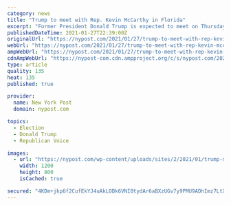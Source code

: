 ```yaml
---
category: news
title: "Trump to meet with Rep. Kevin McCarthy in Florida"
excerpt: "Former President Donald Trump is expected to meet on Thursday with Republican House Minority Leader Kevin McCarthy, sources confirm to The Post. McCarthy (R-Calif.) was a close Trump ally during"
publishedDateTime: 2021-01-27T22:39:00Z
originalUrl: "https://nypost.com/2021/01/27/trump-to-meet-with-rep-kevin-mccarthy-in-florida/"
webUrl: "https://nypost.com/2021/01/27/trump-to-meet-with-rep-kevin-mccarthy-in-florida/"
ampWebUrl: "https://nypost.com/2021/01/27/trump-to-meet-with-rep-kevin-mccarthy-in-florida/amp/"
cdnAmpWebUrl: "https://nypost-com.cdn.ampproject.org/c/s/nypost.com/2021/01/27/trump-to-meet-with-rep-kevin-mccarthy-in-florida/amp/"
type: article
quality: 135
heat: 135
published: true

provider:
  name: New York Post
  domain: nypost.com

topics:
  - Election
  - Donald Trump
  - Republican Voice

images:
  - url: "https://nypost.com/wp-content/uploads/sites/2/2021/01/trump-mccarthy-meeting.jpg?quality=90&strip=all&w=1200"
    width: 1200
    height: 800
    isCached: true

secured: "4KDm+jkp6f2CufEkYJ4uAkLOBk6VNI0tydAr6aBXzUGv7y9PMU9ADhImz7LtXMPwezoBiDzTobeh/8jTdcVzMp7chxOBkUTE1aIB7HtsAnad2rr0j+qrc16mKyyCLr+C1Q7IspnnubCM/2wDP1rJMzdYZsNYRocOFDnb8fdD1it6CDbIJaqShhDqMtU4TFIAmil0jHVegkSNeEDUPxD1k+Ysq+XOo8o45bOBL677ct4qS6ksb1/i2GNbI1DHv2cXBaFPVtTsGTAgc10loS9nPnbpPn7Uis+X+4/iIsa9yJ/L744n6uOJ64SHbGtsGDD5dEwKBy5T2+4wdxyIbUMKiZNFmTzkrxvUPvFqXJ9CoBo=;XP8/2hEH9Yo50Vl5iWSn4w=="
---
```


